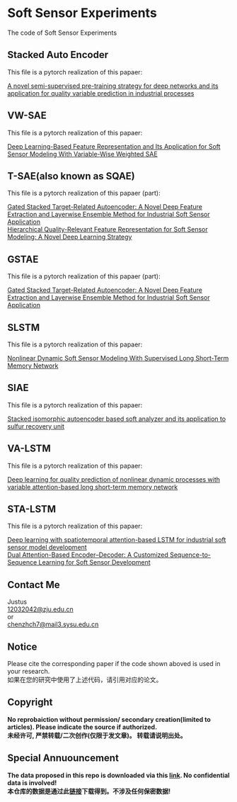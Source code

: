 # Soft Sensor Experiments
The code of Soft Sensor Experiments
## Stacked Auto Encoder 
This file is a pytorch realization of this papaer:

[A novel semi-supervised pre-training strategy for deep networks and its application for quality variable prediction in industrial processes](https://www.sciencedirect.com/science/article/pii/S0009250920300415#!)

## VW-SAE
This file is a pytorch realization of this papaer:

[Deep Learning-Based Feature Representation and Its Application for Soft Sensor Modeling With Variable-Wise Weighted SAE](https://ieeexplore.ieee.org/abstract/document/8302941)

## T-SAE(also known as SQAE)
This file is a pytorch realization of this papaer (part):

[Gated Stacked Target-Related Autoencoder: A Novel Deep Feature Extraction and Layerwise Ensemble Method for Industrial Soft Sensor Application](https://ieeexplore.ieee.org/abstract/document/9174659)  
[Hierarchical Quality-Relevant Feature Representation for Soft Sensor Modeling: A Novel Deep Learning Strategy](https://ieeexplore.ieee.org/abstract/document/8822746)

## GSTAE
This file is a pytorch realization of this papaer (part):

[Gated Stacked Target-Related Autoencoder: A Novel Deep Feature Extraction and Layerwise Ensemble Method for Industrial Soft Sensor Application](https://ieeexplore.ieee.org/abstract/document/9174659)

## SLSTM
This file is a pytorch realization of this papaer:

[Nonlinear Dynamic Soft Sensor Modeling With Supervised Long Short-Term Memory Network](https://ieeexplore.ieee.org/abstract/document/8654687)

## SIAE
This file is a pytorch realization of this papaer:

[Stacked isomorphic autoencoder based soft analyzer and its application to sulfur recovery unit](https://doi.org/10.1016/j.ins.2020.03.018)  

## VA-LSTM
This file is a pytorch realization of this papaer:

[Deep learning for quality prediction of nonlinear dynamic processes with variable attention-based long short-term memory network](https://doi.org/10.1002/cjce.23665)

## STA-LSTM
This file is a pytorch realization of this papaer:

[Deep learning with spatiotemporal attention-based LSTM for industrial soft sensor model development](https://ieeexplore.ieee.org/abstract/document/9062588/)  
[Dual Attention-Based Encoder–Decoder: A Customized Sequence-to-Sequence Learning for Soft Sensor Development](https://ieeexplore.ieee.org/document/9174767)

## Contact Me  
Justus  
12032042@zju.edu.cn  
or  
chenzhch7@mail3.sysu.edu.cn

## Notice
Please cite the corresponding paper if the code shown aboved is used in your research.  
如果在您的研究中使用了上述代码，请引用对应的论文。

## Copyright
**No reprobaiction without permission/ secondary creation(limited to articles). Please indicate the source if authorized.**  
**未经许可, 严禁转载/二次创作(仅限于发文章)。 转载请说明出处。**

## Special Annuouncement
**The data proposed in this repo is downloaded via this [link](https://www.springer.com/gp/book/9781846284793). No confidential data is involved!**    
**本仓库的数据是通过此[链接](https://www.springer.com/gp/book/9781846284793)下载得到。不涉及任何保密数据!**
